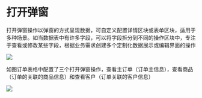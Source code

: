 # 打开弹窗

打开弹窗操作以弹窗的方式呈现数据，可自定义配置详情区块或表单区块，适用于多种场景。如当数据表中有许多字段，可以将字段拆分到不同的操作区块中，专注于查看或修改某些字段，根据业务需求创建多个定制化数据展示或编辑界面的操作

![](https://static-docs.nocobase.com/c859041afb43752431e78c6e81c44c43.png)

如图订单表格中配置了三个打开弹窗操作，查看主订单（订单主信息），查看商品（订单的关联的商品信息）和查看客户（订单关联的客户信息）

![](https://static-docs.nocobase.com/110e2eed418c755ef40b7259e5816c73.png)